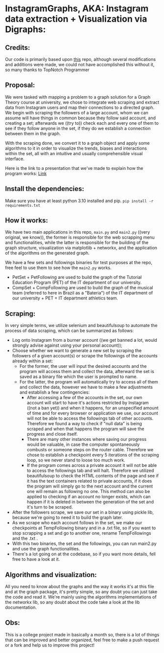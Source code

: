 
InstagramGraphs,
AKA: Instagram data extraction + Visualization via Digraphs:
======

## Credits:

Our code is primarily based upon [this](https://github.com/redianmarku/instagram-follower-scraper/tree/master) repo, although several modifications and additions were made, we could not have accomplished this without it, so many thanks to TopNotch Programmer

## Proposal:

We were tasked with mapping a problem to a graph solution for a Graph Theory course at university, we chose to integrate web scraping and extract data from Instagram users and map their connections to a directed graph. We begin with scraping the followers of a large account, whom we can assume will have things in common because they follow said account, and creating a set; afterwards we ((try to)) check each and every one of them to see if they follow anyone in the set, if they do we establish a connection between them in the graph.

With the scraping done, we convert it to a graph object and apply some algorithms to it in order to visualize the trends, biases and interactions within the set, all with an intuitive and usually comprehensible visual interface.

Here is the link to a presentation that we've made to explain how the program works:
[Link](https://docs.google.com/presentation/d/1K2dQcy0U66EgZyk2QPHw07vJrq5e17elqSTDnYIH500/edit?usp=sharing)

## Install the dependencies:

Make sure you have at least python 3.10 installed and pip.
```pip install -r requirements.txt```

## How it works:

We have two main applications in this repo, ```main.py```  and ```main2.py```  ((very original, we know)), the former is responsible for the web scrapping menu and functionalities, while the latter is responsible for the building of the graph structure, visualization via matplotlib + networkx, and the application of the algorithms on the generated graph.

We have a few sets and followings binaries for test purposes at the repo, free feel to use them to see how the ```main2.py``` works. 
* PetSet + PetFollowing are used to build the graph of the Tutorial Education Program (PET) of the IT department of our university.
* CompSet + CompFollowing are used to build the graph of the musical team (referred to here in Brazil as a "Bateria") of the IT department of our university + PET + IT department athletics team.

## Scraping:

In very simple terms, we utilize selenium and beautifulsoup to automate the process of data scraping, which can be summarized as follows:
* Log onto Instagram from a burner account ((we get banned a lot, would strongly advise against using your personal account));
* Choose whether we want to generate a new set by scraping the followers of a given account(s) or scrape the followings of the accounts already within a set:
	* For the former, the user will input the desired accounts and the program will access them and collect the data, afterward the set is saved as a binary file which the user is prompted to name.
	* For the latter, the program will automatically try to access all of them and collect the data, however we have to make a few adjustments and establish a few contingencies:
		* After accessing a few of the accounts in the set, our own account will start to have it's actions restricted by Instagram ((not a ban yet)) and when it happens, for an unspecified amount of time and for every browser or application we use, our account will not be able to access the followings tab of other accounts. Therefore we found a way to check if "null data" is being scraped and when that happens the program will save the progress and close itself.
		* There are many other instances where saving our progress would be valuable, in case the computer spontaneously combusts or someone steps on the router cable. Therefore we chose to establish a checkpoint every 5 iterations of the scraping loop, so we never stand to loose too much work.
		* If the program comes across a private account it will not be able to access the followings tab and will halt. Therefore we utilized beautifulsoup to check the HTML contents of the page and see if it has the text containers related to private accounts, if it does the program will simply go to the next account and the current one will remain as following no one. This method can also be applied to checking if an account no longer exists, which can happen if it is deleted in between the generation of the set and it's turn to be scraped.
* After the followers scrape, we save our set in a binary using pickle lib, because we're going to need it to build the graph later.
* As we scrape who each account follows in the set, we make our checkpoints at TempFollowing binary and in a .txt file, so if you want to stop scrapping a set and go to another one, rename TempFollowings and the .txt .
* With this two binaries, the set and the followings, you can run main2.py and use the graph functionalities.
* There's a lot going on at the codebase, so if you want more details, fell free to have a look at it.

## Algorithms and visualization:

All you need to know about the graphs and the way it works it's at this file and at the graph package, it's pretty simple, so any doubt you can just take the code and read it. We're mainly using the algorithms implementations of the networkx lib, so any doubt about the code take a look at the lib documentation.

## Obs:
This is a college project made in basically a month so, there is a lot of things that can be improved and better organized, feel free to make a push request or a fork and help us to improve this project!
